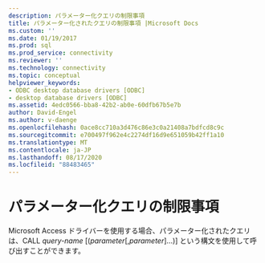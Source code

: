 ```yaml
---
description: パラメーター化クエリの制限事項
title: パラメーター化されたクエリの制限事項 |Microsoft Docs
ms.custom: ''
ms.date: 01/19/2017
ms.prod: sql
ms.prod_service: connectivity
ms.reviewer: ''
ms.technology: connectivity
ms.topic: conceptual
helpviewer_keywords:
- ODBC desktop database drivers [ODBC]
- desktop database drivers [ODBC]
ms.assetid: 4edc0566-bba8-42b2-ab0e-60dfb67b5e7b
author: David-Engel
ms.author: v-daenge
ms.openlocfilehash: 0ace8cc710a3d476c86e3c0a21408a7bdfcd8c9c
ms.sourcegitcommit: e700497f962e4c2274df16d9e651059b42ff1a10
ms.translationtype: MT
ms.contentlocale: ja-JP
ms.lasthandoff: 08/17/2020
ms.locfileid: "88483465"
---
```

# <a name="parameterized-query-limitations"></a>パラメーター化クエリの制限事項
Microsoft Access ドライバーを使用する場合、パラメーター化されたクエリは、CALL *query-name* [(*parameter*[,*parameter*]...)] という構文を使用して呼び出すことができます。
